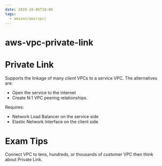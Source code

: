 ```yaml
---
date: 2020-10-06T10:00
tags:
  - amazon/aws/vpc/
---
```


# aws-vpc-private-link
# Private Link

Supports the linkage of many *client* VPCs to a service VPC.
The alternatives are:
* Open the service to the internet
* Create N:1 VPC peering relationships.

Requires:
* Network Load Balancer on the service side
* Elastic Network Interface on the client side

 # Exam Tips
 
 Connect VPC to tens, hundreds, or thousands of customer VPC then think about Private Link.
